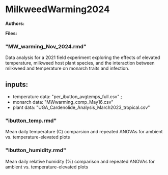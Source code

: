 # MilkweedWarming2024

**Authors:**

**Files:**
### "MW_warming_Nov_2024.rmd"
Data analysis for a 2021 field experiment exploring the effects of elevated temperature, milkweed host plant species, and the interaction between milkweed and temperature on monarch traits and infection.

## inputs: 
- temperature data: "per_ibutton_avgtemps_full.csv" ; 
- monarch data: "MWwarming_comp_May16.csv"
- plant data: "UGA_Cardenolide_Analysis_March2023_tropical.csv"

### "ibutton_temp.rmd"
Mean daily temperature (C) comparsion and repeated ANOVAs for ambient vs. temperature-elevated plots

### "ibutton_humidity.rmd"
Mean daily relative humidity (%) comparison and repeated ANOVAs for ambient vs. temperature-elevated plots
